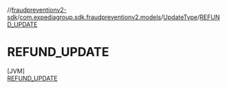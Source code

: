 //[fraudpreventionv2-sdk](../../../../index.md)/[com.expediagroup.sdk.fraudpreventionv2.models](../../index.md)/[UpdateType](../index.md)/[REFUND_UPDATE](index.md)

# REFUND_UPDATE

[JVM]\
[REFUND_UPDATE](index.md)

